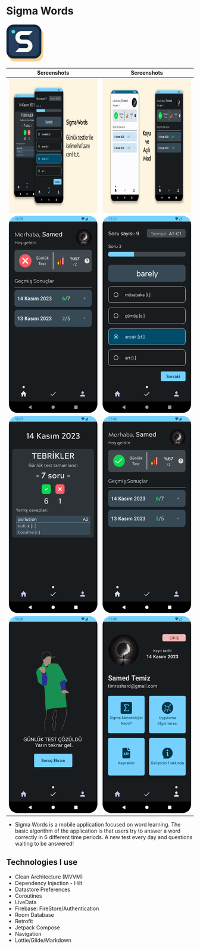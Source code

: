 # Sigma Words
<img src="pics/logo.png" width="100" height="100"/>

| Screenshots | Screenshots |
|:--------------:|:---------------:|
|<img src="pics/Tanitim1.png" width="450" height="360"/>|<img src="pics/Tanitim2.png" width="450" height="360"/>|
|<img src="pics/NotSolved_dark.png" width="250" height="528"/>|<img src="pics/TestScreen_dark.png" width="250" height="528"/>|
|<img src="pics/ResultScreen_dark.png" width="250" height="528"/>|<img src="pics/HomeScreen_dark.png" width="250" height="528"/>|
|<img src="pics/AlreadySolvedScreen_dark.png" width="250" height="528"/>|<img src="pics/ProfileScreen_dark.png" width="250" height="528"/>|

- Sigma Words is a mobile application focused on word learning. The basic algorithm of the application is that users try to answer a word correctly in 6 different time periods. A new test every day and questions waiting to be answered!

## Technologies I use
- Clean Architecture (MVVM)
- Dependency Injection - Hilt
- Datastore Preferences
- Coroutines
- LiveData
- Firebase: FireStore/Authentication
- Room Database
- Retrofit
- Jetpack Compose
- Navigation
- Lottie/Glide/Markdown



